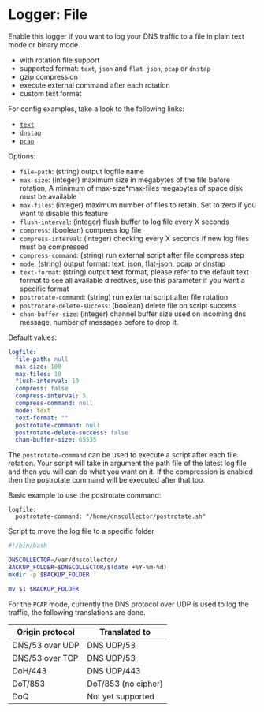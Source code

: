 # Logger: File

Enable this logger if you want to log your DNS traffic to a file in plain text mode or binary mode.
* with rotation file support
* supported format: `text`, `json` and `flat json`, `pcap` or `dnstap`
* gzip compression
* execute external command after each rotation
* custom text format

For config examples, take a look to the following links:
- [`text`](https://github.com/dmachard/go-dns-collector/blob/main/example-config/use-case-7.yml)
- [`dnstap`](https://github.com/dmachard/go-dns-collector/blob/main/example-config/use-case-13.yml)
- [`pcap`](https://github.com/dmachard/go-dns-collector/blob/main/example-config/use-case-1.yml)

Options:
- `file-path`: (string) output logfile name
- `max-size`: (integer) maximum size in megabytes of the file before rotation, A minimum of max-size*max-files megabytes of space disk must be available
- `max-files`: (integer) maximum number of files to retain. Set to zero if you want to disable this feature
- `flush-interval`: (integer) flush buffer to log file every X seconds
- `compress`: (boolean) compress log file
- `compress-interval`: (integer) checking every X seconds if new log files must be compressed
- `compress-command`: (string) run external script after file compress step
- `mode`: (string)  output format: text, json, flat-json, pcap or dnstap
- `text-format`: (string) output text format, please refer to the default text format to see all available directives, use this parameter if you want a specific format
- `postrotate-command`: (string) run external script after file rotation
- `postrotate-delete-success`: (boolean) delete file on script success
- `chan-buffer-size`: (integer) channel buffer size used on incoming dns message, number of messages before to drop it.

Default values:

```yaml
logfile:
  file-path: null
  max-size: 100
  max-files: 10
  flush-interval: 10
  compress: false
  compress-interval: 5
  compress-command: null
  mode: text
  text-format: ""
  postrotate-command: null
  postrotate-delete-success: false
  chan-buffer-size: 65535
```

The `postrotate-command` can be used to execute a script after each file rotation.
Your script will take in argument the path file of the latest log file and then you will can do what you want on it.
If the compression is enabled then the postrotate command will be executed after that too.

Basic example to use the postrotate command:


```
logfile:
  postrotate-command: "/home/dnscollector/postrotate.sh"
```

Script to move the log file to a specific folder

```bash
#!/bin/bash

DNSCOLLECTOR=/var/dnscollector/
BACKUP_FOLDER=$DNSCOLLECTOR/$(date +%Y-%m-%d)
mkdir -p $BACKUP_FOLDER

mv $1 $BACKUP_FOLDER
```

For the `PCAP` mode, currently the DNS protocol over UDP is used to log the traffic, the following translations are done.

| Origin protocol        | Translated to                  |
| -----------------------|--------------------------------|
| DNS/53 over UDP        | DNS UDP/53                     |
| DNS/53 over TCP        | DNS UDP/53                     |
| DoH/443                | DNS UDP/443                    |
| DoT/853                | DoT/853 (no cipher)            |
| DoQ                    | Not yet supported              |

